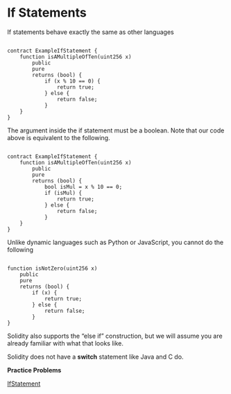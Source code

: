 # If Statements

If statements behave exactly the same as other languages

```solidity

contract ExampleIfStatement {
    function isAMultipleOfTen(uint256 x) 
        public 
        pure 
        returns (bool) {
            if (x % 10 == 0) {
                return true;
            } else {
                return false;
            }
    }
}

```

The argument inside the if statement must be a boolean. Note that our code above is equivalent to the following.

```solidity

contract ExampleIfStatement {
    function isAMultipleOfTen(uint256 x) 
        public 
        pure 
        returns (bool) {
            bool isMul = x % 10 == 0;
            if (isMul) {
                return true;
            } else {
                return false;
            }
    }
}

```

Unlike dynamic languages such as Python or JavaScript, you cannot do the following

```solidity

function isNotZero(uint256 x) 
    public 
    pure 
    returns (bool) {
        if (x) {
            return true;
        } else {
            return false;
        }
}

```

Solidity also supports the “else if” construction, but we will assume you are already familiar with what that looks like.

Solidity does not have a **switch** statement like Java and C do.

**Practice Problems**

[IfStatement](https://github.com/RareSkills/Solidity-Exercises/tree/main/IfStatement)
